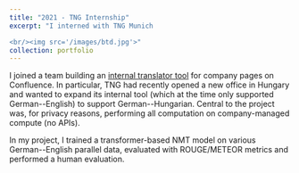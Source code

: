 ```yaml
---
title: "2021 - TNG Internship"
excerpt: "I interned with TNG Munich

<br/><img src='/images/btd.jpg'>"
collection: portfolio
---
```


I joined a team building an [internal translator tool](https://marketplace.atlassian.com/apps/1225038/next-generation-translator-for-confluence) for company pages on Confluence. In particular, TNG had recently opened a new office in Hungary and wanted to expand its internal tool (which at the time only supported German--English) to support German--Hungarian. Central to the project was, for privacy reasons, performing all computation on company-managed compute (no APIs).

In my project, I trained a transformer-based NMT model on various German--English parallel data, evaluated with ROUGE/METEOR metrics and performed a human evaluation.